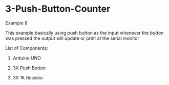 # 3-Push-Button-Counter
Example 8

This example basically using push button as the input whenever the button was pressed the output will update or print at the serial monitor

List of Components:

1) Arduino UNO

2) 3X Push Button

3) 3X 1K Resistor
